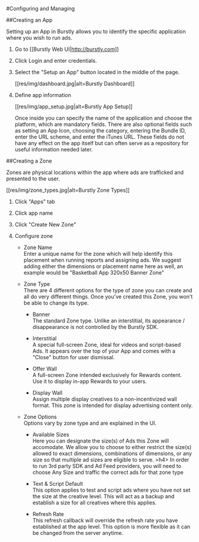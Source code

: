 #Configuring and Managing

##Creating an App

Setting up an App in Burstly allows you to identify the specific application where you wish to run ads.

1. Go to [[Burstly Web UI|http://burstly.com]]
2. Click Login and enter credentials.
3. Select the "Setup an App" button located in the middle of the page.  

    [[res/img/dashboard.jpg|alt=Burstly Dashboard]]
4. Define app information  

    [[res/img/app_setup.jpg|alt=Burstly App Setup]]

    Once inside you can specify the name of the application and choose the platform, which are mandatory fields.  There are also optional fields such as setting an App Icon, choosing the category, entering the Bundle ID, enter the URL scheme, and enter the iTunes URL.  These fields do not have any effect on the app itself but can often serve as a repository for useful information needed later.  


##Creating a Zone

Zones are physical locations within the app where ads are trafficked and presented to the user.

[[res/img/zone_types.jpg|alt=Burstly Zone Types]]

1. Click "Apps" tab  

2. Click app name  

3. Click "Create New Zone"  

4. Configure zone  

    - Zone Name  
       Enter a unique name for the zone which will help identify this placement when running reports and assigning ads. We suggest adding either the dimensions or placement name here as well, an example would be "Basketball App 320x50 Banner Zone"

    - Zone Type  
        There are 4 different options for the type of zone you can create and all do very different things. Once you've created this Zone, you won't be able to change its type.

        - Banner  
            The standard Zone type. Unlike an interstitial, its appearance / disappearance is not controlled by the Burstly SDK.

        - Interstitial  
            A special full-screen Zone, ideal for videos and script-based Ads. It appears over the top of your App and comes with a "Close" button for user dismissal.

        - Offer Wall  
            A full-screen Zone intended exclusively for Rewards content. Use it to display in-app Rewards to your users.

        - Display Wall  
            Assign multiple display creatives to a non-incentivized wall format. This zone is intended for display advertising content only.

    - Zone Options  
        Options vary by zone type and are explained in the UI.  

        - Available Sizes  
            Here you can designate the size(s) of Ads this Zone will accomodate. We allow you to choose to either restrict the size(s) allowed to exact dimensions, combinations of dimensions, or any size so that multiple ad sizes are eligible to serve. >h4> In order to run 3rd party SDK and Ad Feed providers, you will need to choose Any Size and traffic the correct ads for that zone type

        - Text & Script Default  
            This option applies to test and script ads where you have not set the size at the creative level. This will act as a backup and establish a size for all creatives where this applies.

        - Refresh Rate  
            This refresh callback will override the refresh rate you have established at the app level. This option is more flexible as it can be changed from the server anytime.